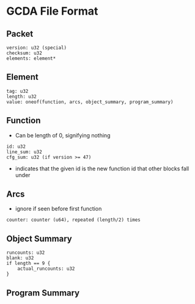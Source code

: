 # GCDA File Format

## Packet
```
version: u32 (special)
checksum: u32
elements: element*
```

## Element
```
tag: u32
length: u32
value: oneof(function, arcs, object_summary, program_summary)
```

## Function
- Can be length of 0, signifying nothing
```
id: u32
line_sum: u32
cfg_sum: u32 (if version >= 47)
```
- indicates that the given id is the new function id that other blocks fall under

## Arcs
- ignore if seen before first function
```
counter: counter (u64), repeated (length/2) times
```

## Object Summary
```
runcounts: u32
blank: u32
if length == 9 {
    actual_runcounts: u32
}
```

## Program Summary